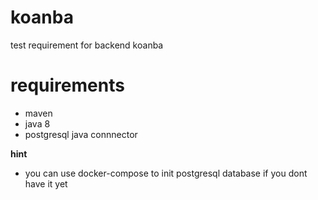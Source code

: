 # koanba
test requirement for backend koanba

# requirements
- maven
- java 8
- postgresql java connnector

**hint**
- you can use docker-compose to init postgresql database if you dont have it yet